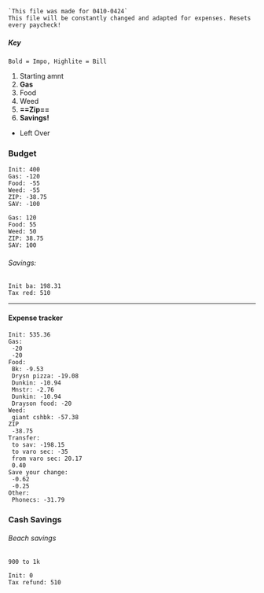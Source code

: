 	`This file was made for 0410-0424`
	This file will be constantly changed and adapted for expenses. Resets every paycheck! 
##### Key
	Bold = Impo, Highlite = Bill
1. Starting amnt 
2. **Gas**
3. Food
4. Weed
5. **==Zip==**
6. **Savings!**
- Left Over
### Budget
```sigma
Init: 400
Gas: -120
Food: -55
Weed: -55
ZIP: -38.75
SAV: -100
```

```sigma
Gas: 120
Food: 55
Weed: 50
ZIP: 38.75
SAV: 100
```

###### Savings:
```sigma
Init ba: 198.31
Tax red: 510
```
---
#### Expense tracker
```sigma
Init: 535.36
Gas: 
 -20
 -20
Food: 
 Bk: -9.53
 Drysn pizza: -19.08
 Dunkin: -10.94
 Mnstr: -2.76
 Dunkin: -10.94
 Drayson food: -20
Weed:
 giant cshbk: -57.38
ZIP
 -38.75
Transfer:
 to sav: -198.15
 to varo sec: -35
 from varo sec: 20.17
 0.40
Save your change:
 -0.62
 -0.25
Other: 
 Phonecs: -31.79
```

### Cash Savings
###### Beach savings
	900 to 1k
```sigma
Init: 0
Tax refund: 510
```
